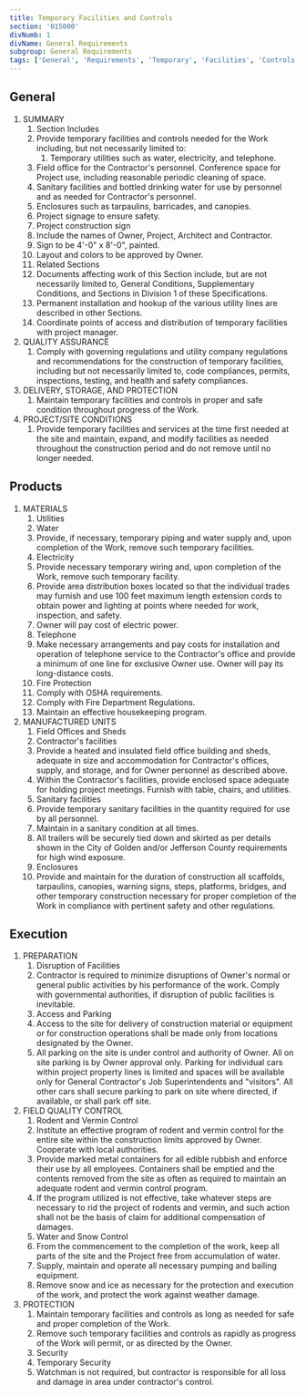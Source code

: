 ```yaml
---
title: Temporary Facilities and Controls
section: '015000'
divNumb: 1
divName: General Requirements
subgroup: General Requirements
tags: ['General', 'Requirements', 'Temporary', 'Facilities', 'Controls']
---
```


## General

1. SUMMARY
   1. Section Includes
   1. Provide temporary facilities and controls needed for the Work including, but not necessarily limited to:
      1. Temporary utilities such as water, electricity, and telephone.
   1. Field office for the Contractor's personnel. Conference space for Project use, including reasonable periodic cleaning of space.
   1. Sanitary facilities and bottled drinking water for use by personnel and as needed for Contractor's personnel.
   1. Enclosures such as tarpaulins, barricades, and canopies.
   1. Project signage to ensure safety.
   1. Project construction sign
   1. Include the names of Owner, Project, Architect and Contractor.
   1. Sign to be 4'-0" x 8'-0", painted.
   1. Layout and colors to be approved by Owner.
   1. Related Sections
   1. Documents affecting work of this Section include, but are not necessarily limited to, General Conditions, Supplementary Conditions, and Sections in Division 1 of these Specifications.
   1. Permanent installation and hookup of the various utility lines are described in other Sections.
   1. Coordinate points of access and distribution of temporary facilities with project manager.
1. QUALITY ASSURANCE
   1. Comply with governing regulations and utility company regulations and recommendations for the construction of temporary facilities, including but not necessarily limited to, code compliances, permits, inspections, testing, and health and safety compliances.
1. DELIVERY, STORAGE, AND PROTECTION
   1. Maintain temporary facilities and controls in proper and safe condition throughout progress of the Work.
1. PROJECT/SITE CONDITIONS
   1. Provide temporary facilities and services at the time first needed at the site and maintain, expand, and modify facilities as needed throughout the construction period and do not remove until no longer needed.

## Products

1. MATERIALS
   1. Utilities
   1. Water
   1. Provide, if necessary, temporary piping and water supply and, upon completion of the Work, remove such temporary facilities.
   1. Electricity
   1. Provide necessary temporary wiring and, upon completion of the Work, remove such temporary facility.
   1. Provide area distribution boxes located so that the individual trades may furnish and use 100 feet maximum length extension cords to obtain power and lighting at points where needed for work, inspection, and safety.
   1. Owner will pay cost of electric power.
   1. Telephone
   1. Make necessary arrangements and pay costs for installation and operation of telephone service to the Contractor's office and provide a minimum of one line for exclusive Owner use. Owner will pay its long-distance costs.
   1. Fire Protection
   1. Comply with OSHA requirements.
   1. Comply with Fire Department Regulations.
   1. Maintain an effective housekeeping program.
1. MANUFACTURED UNITS
   1. Field Offices and Sheds
   1. Contractor's facilities
   1. Provide a heated and insulated field office building and sheds, adequate in size and accommodation for Contractor's offices, supply, and storage, and for Owner personnel as described above.
   1. Within the Contractor's facilities, provide enclosed space adequate for holding project meetings. Furnish with table, chairs, and utilities.
   1. Sanitary facilities
   1. Provide temporary sanitary facilities in the quantity required for use by all personnel.
   1. Maintain in a sanitary condition at all times.
   1. All trailers will be securely tied down and skirted as per details shown in the City of Golden and/or Jefferson County requirements for high wind exposure.
   1. Enclosures
   1. Provide and maintain for the duration of construction all scaffolds, tarpaulins, canopies, warning signs, steps, platforms, bridges, and other temporary construction necessary for proper completion of the Work in compliance with pertinent safety and other regulations.

## Execution

1. PREPARATION
   1. Disruption of Facilities
   1. Contractor is required to minimize disruptions of Owner's normal or general public activities by his performance of the work. Comply with governmental authorities, if disruption of public facilities is inevitable.
   1. Access and Parking
   1. Access to the site for delivery of construction material or equipment or for construction operations shall be made only from locations designated by the Owner.
   1. All parking on the site is under control and authority of Owner. All on site parking is by Owner approval only. Parking for individual cars within project property lines is limited and spaces will be available only for General Contractor's Job Superintendents and "visitors". All other cars shall secure parking to park on site where directed, if available, or shall park off site.
1. FIELD QUALITY CONTROL
   1. Rodent and Vermin Control
   1. Institute an effective program of rodent and vermin control for the entire site within the construction limits approved by Owner. Cooperate with local authorities.
   1. Provide marked metal containers for all edible rubbish and enforce their use by all employees. Containers shall be emptied and the contents removed from the site as often as required to maintain an adequate rodent and vermin control program.
   1. If the program utilized is not effective, take whatever steps are necessary to rid the project of rodents and vermin, and such action shall not be the basis of claim for additional compensation of damages.
   1. Water and Snow Control
   1. From the commencement to the completion of the work, keep all parts of the site and the Project free from accumulation of water.
   1. Supply, maintain and operate all necessary pumping and bailing equipment.
   1. Remove snow and ice as necessary for the protection and execution of the work, and protect the work against weather damage.
1. PROTECTION
   1. Maintain temporary facilities and controls as long as needed for safe and proper completion of the Work.
   1. Remove such temporary facilities and controls as rapidly as progress of the Work will permit, or as directed by the Owner.
   1. Security
   1. Temporary Security
   1. Watchman is not required, but contractor is responsible for all loss and damage in area under contractor's control.
